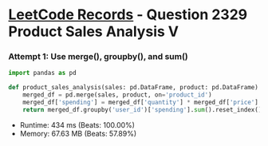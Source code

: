 # [LeetCode Records](../../README.md) - Question 2329 Product Sales Analysis V

### Attempt 1: Use merge(), groupby(), and sum()
```py
import pandas as pd

def product_sales_analysis(sales: pd.DataFrame, product: pd.DataFrame) -> pd.DataFrame:
    merged_df = pd.merge(sales, product, on='product_id')
    merged_df['spending'] = merged_df['quantity'] * merged_df['price']
    return merged_df.groupby('user_id')['spending'].sum().reset_index()[['user_id', 'spending']].sort_values('spending', ascending=False)
```
- Runtime: 434 ms (Beats: 100.00%)
- Memory: 67.63 MB (Beats: 57.89%)

<br>
